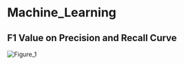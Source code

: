 # Machine_Learning

## F1 Value on Precision and Recall Curve

![Figure_1](https://user-images.githubusercontent.com/19778041/119093386-480c6a80-ba2d-11eb-90a9-48aca3516eb0.png)
